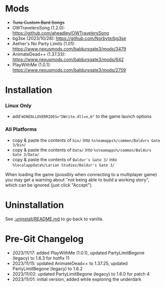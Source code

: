 # Mods
  - ~~Tuna Custom Bard Songs~~
  - OWTravelersSong (1.2.0): https://github.com/aheadley/OWTravelersSong
  - bg3se (2023/10/28): https://github.com/Norbyte/bg3se
  - Aether's No Party Limits (1.01): https://www.nexusmods.com/baldursgate3/mods/3479
  - AnimateDead++ (1.37.33): https://www.nexusmods.com/baldursgate3/mods/642
  - PlayWithMe (1.0.1): https://www.nexusmods.com/baldursgate3/mods/2759

# Installation

### Linux Only
  - add `WINEDLLOVERRIDES="DWrite.dll=n,b"` to the game launch options

### All Platforms
  - copy & paste the contents of `bin/` into `%steamapps%/common/Baldurs Gate 3/bin/`
  - copy & paste the contents of `Data/` into `%steamapps%/common/Baldurs Gate 3/Data/`
  - copy & paste the contents of `Baldur's Gate 3/` into `%localappdata%/Larian Studios/Baldur's Gate 3/`

When loading the game (possibly when connecting to a multiplayer game) you may get a warning about "not being able to build a working story", which can be ignored (just click "Accept").

# Uninstallation

See [.uninstall/README.md](.uninstall/README.md) to go back to vanilla.

# Pre-Git Changelog
  - 2023/11/17: added PlayWithMe (1.0.1), updated PartyLimitBegone (legacy) to 1.6.3 for hotfix 11
  - 2023/11/15: updated AnimateDead++ to 1.37.25, updated PartyLimitBegone (legacy) to 1.6.2
  - 2023/11/02: updated PartyLimitBegone (legacy) to 1.6.0 for patch 4
  - 2023/11/01: initial version, added while exploring the underdark
